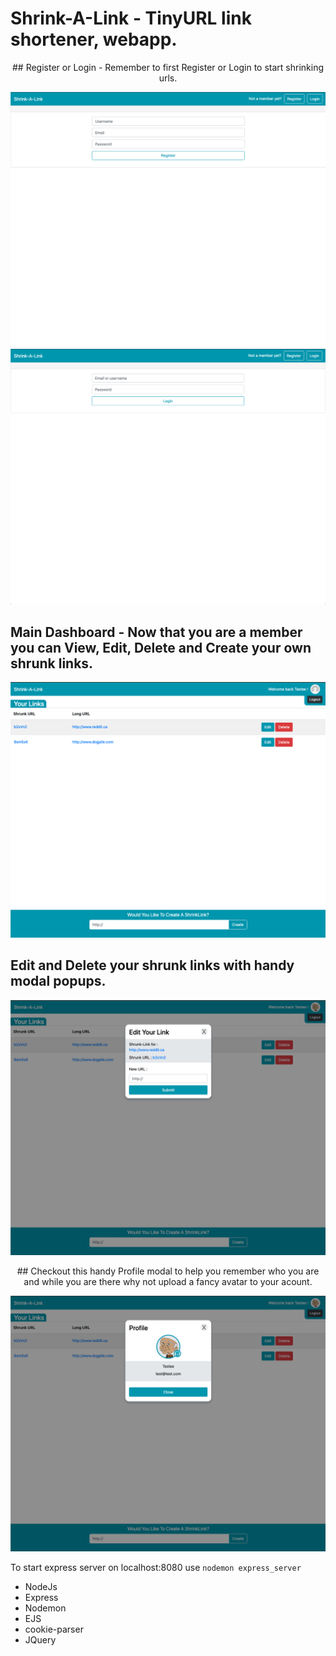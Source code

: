 # Shrink-A-Link - TinyURL link shortener, webapp.

<p align="center"> ## Register or Login - Remember to first Register or Login to start shrinking urls. </p>

!["Shrink-A-Link Main Page"](https://github.com/MikeTheFyke/Shrink-A-Link/blob/master/assets/ShrinkALink-Screenshots/ShrinkALink-Register.png)
!["Shrink-A-Link Main Page"](https://github.com/MikeTheFyke/Shrink-A-Link/blob/master/assets/ShrinkALink-Screenshots/ShrinkALink-Login.png)

## Main Dashboard - Now that you are a member you can View, Edit, Delete and Create your own shrunk links.

!["Shrink-A-Link Main Page"](https://github.com/MikeTheFyke/Shrink-A-Link/blob/master/assets/ShrinkALink-Screenshots/ShrinkALink-Main.png)

## Edit and Delete your shrunk links with handy modal popups.

!["Shrink-A-Link Main Page"](https://github.com/MikeTheFyke/Shrink-A-Link/blob/master/assets/ShrinkALink-Screenshots/ShrinkALink-EditALink.png)

<p align="center"> ## Checkout this handy Profile modal to help you remember who you are and while you are there why not upload a fancy avatar to your acount. </p>

!["Shrink-A-Link Main Page"](https://github.com/MikeTheFyke/Shrink-A-Link/blob/master/assets/ShrinkALink-Screenshots/ShrinkALink-Profile.png)

To start express server on localhost:8080 use
`nodemon express_server`

- NodeJs
- Express
- Nodemon
- EJS
- cookie-parser
- JQuery
